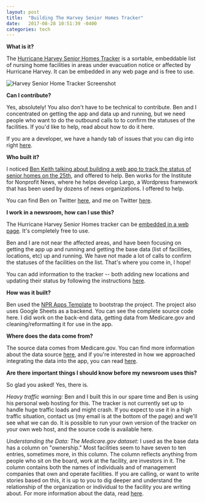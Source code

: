 ```yaml
---
layout: post
title:  "Building The Harvey Senior Homes Tracker"
date:   2017-08-28 10:51:39 -0400
categories: tech
---
```


**What is it?**

The [Hurricane Harvey Senior Homes Tracker](http://f.benlk.com/harvey-senior-homes/) is a sortable, embeddable list of nursing home facilities in areas under evacuation notice or affected by Hurricane Harvey. It can be embedded in any web page and is free to use.

![Harvey Senior Home Tracker Screenshot](https://dl.dropboxusercontent.com/u/13050632/blog/harvey-senior-homes-tracker.png)

**Can I contribute?**

Yes, absolutely! You also don't have to be technical to contribute. Ben and I concentrated on getting the app and data up and running, but we need people who want to do the outbound calls to to confirm the statuses of the facilities. If you'd like to help, read about how to do it here.

If you are a developer, we have a handy tab of issues that you can dig into right [here](https://github.com/benlk/harvey-senior-homes/issues).

**Who built it?**

I noticed [Ben Keith talking about building a web app to track the status of senior homes on the 25th](https://twitter.com/benlkeith/status/901151245456551952), and offered to help. Ben works for the Institute for Nonprofit News, where he helps develop Largo, a Wordpress framework that has been used by dozens of news organizations. I offered to help.

You can find Ben on Twitter [here](https://twitter.com/benlkeith), and me on Twitter [here](http://twitter.com/lisawilliams).

**I work in a newsroom, how can I use this?**

The Hurricane Harvey Senior Homes tracker can be [embedded in a web page](http://f.benlk.com/harvey-senior-homes/embedding.html). It's completely free to use.

Ben and I are not near the affected areas, and have been focusing on getting the app up and running and getting the base data (list of facilities, locations, etc) up and running. We have not made a lot of calls to confirm the statuses of the facilities on the list. That's where you come in, I hope!

You can add information to the tracker -- both adding new locations and updating their status by following the instructions [here](https://github.com/benlk/harvey-senior-homes/blob/master/contributing.md).

**How was it built?**

Ben used the [NPR Apps Template](https://github.com/nprapps/app-template) to bootstrap the project. The project also uses Google Sheets as a backend. You can see the complete source code here. I did work on the back-end data, getting data from Medicare.gov and cleaning/reformatting it for use in the app.

**Where does the data come from?**

The source data comes from Medicare.gov. You can find more information about the data source [here](https://github.com/lisawilliams/harvey-senior-homes/commit/977698ac1738d0f27c87680b87009fe72e49a208), and if you're interested in how we approached integrating the data into the app, you can read [here](https://github.com/benlk/harvey-senior-homes/issues/2).


**Are there important things I should know before my newsroom uses this?**

So glad you asked! Yes, there is.

*Heavy traffic warning:* Ben and I built this in our spare time and Ben is using his personal web hosting for this. The tracker is not currently set up to handle huge traffic loads and might crash. If you expect to use it in a high traffic situation, contact us (my email is at the bottom of the page) and we'll see what we can do. It is possible to run your own version of the tracker on your own web host, and the source  code is available here.

*Understanding the Data: The Medicare.gov dataset:* I used as the base data has a column on "ownership." Most facilities seem to have seven to ten entries, sometimes more, in this column. The column reflects anything from people who sit on the board, work at the facility, are investors in it. The column contains both the names of individuals and of management companies that own and operate facilities. If you are calling, or want to write stories based on this, it is up to you to dig deeper and understand the relationship of the organization or individual to the facility you are writing about. For more information about the data, read [here](https://github.com/lisawilliams/harvey-senior-homes/commit/89de8d7aef69d4f370404d4d15b212b468ef54ae).
